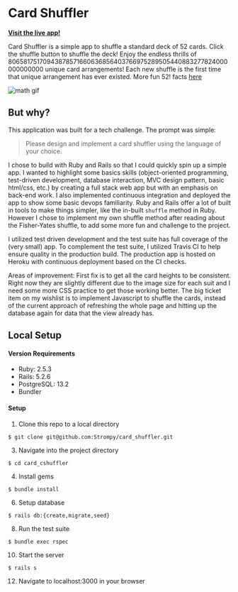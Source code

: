 # Card Shuffler




**[Visit the live app!](https://fathomless-peak-62695.herokuapp.com/)**

Card Shuffler is a simple app to shuffle a standard deck of 52 cards. Click the shuffle button to shuffle the deck! Enjoy the endless thrills of 80658175170943878571660636856403766975289505440883277824000000000000 unique card arrangements! Each new shuffle is the first time that unique arrangement has ever existed. More fun 52! facts [here](https://czep.net/weblog/52cards.html)

![math gif](https://media.giphy.com/media/ne3xrYlWtQFtC/giphy.gif)

## But why?
This application was built for a tech challenge. The prompt was simple: 
> Please design and implement a card shuffler using the language of your choice.

I chose to build with Ruby and Rails so that I could quickly spin up a simple app. I wanted to highlight some basics skills (object-oriented programming, test-driven development, database interaction, MVC design pattern, basic html/css, etc.) by creating a full stack web app but with an emphasis on back-end work. I also implemented continuous integration and deployed the app to show some basic devops familiarity. Ruby and Rails offer a lot of built in tools to make things simpler, like the in-built `shuffle` method in Ruby. However I chose to implement my own shuffle method after reading about the Fisher-Yates shuffle, to add some more fun and challenge to the project.

I utilized test driven development and the test suite has full coverage of the (very small) app. To complement the test suite, I utilized Travis CI to help ensure quality in the production build. The production app is hosted on Heroku with continuous deployment based on the CI checks.

Areas of improvement: First fix is to get all the card heights to be consistent. Right now they are slightly different due to the image size for each suit and I need some more CSS practice to get those working better. The big ticket item on my wishlist is to implement Javascript to shuffle the cards, instead of the current approach of refreshing the whole page and hitting up the database again for data that the view already has. 


## Local Setup

#### Version Requirements

* Ruby: 2.5.3
* Rails: 5.2.6
* PostgreSQL: 13.2
* Bundler

#### Setup
1. Clone this repo to a local directory
```
$ git clone git@github.com:Strompy/card_shuffler.git
```
3. Navigate into the project directory 
```
$ cd card_cshuffler
```
4. Install gems 
```
$ bundle install
```
6. Setup database
```
$ rails db:{create,migrate,seed}
```
8. Run the test suite
```
$ bundle exec rspec
```
10. Start the server 
```
$ rails s
```
12. Navigate to localhost:3000 in your browser

